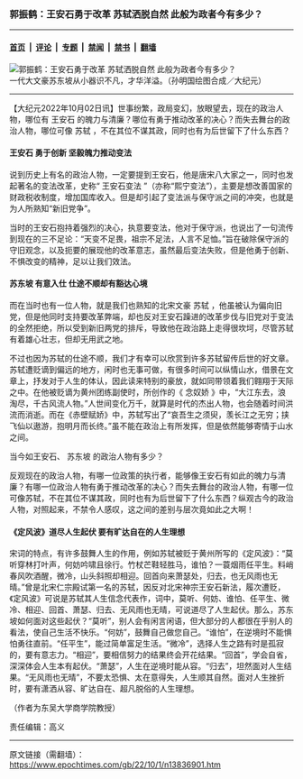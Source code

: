 ### 郭振鹤：王安石勇于改革 苏轼洒脱自然 此般为政者今有多少？

---

#### [首页](../../../..?n13836901) &nbsp;|&nbsp; [评论](../../../../../epoch-comment?n13836901) &nbsp;|&nbsp; [专题](../../../../../epoch-special?n13836901) &nbsp;|&nbsp; [禁闻](../../../../../epoch-news?n13836901) &nbsp;|&nbsp; [禁书](../../../../../books?n13836901) &nbsp;|&nbsp; [翻墙](https://github.com/gfw-breaker/nogfw/blob/master/README.md?n13836901)


<div><img alt="郭振鹤：王安石勇于改革 苏轼洒脱自然 此般为政者今有多少？" class="attachment-djy_600_400 size-djy_600_400 wp-post-image" src="https://i.epochtimes.com/assets/uploads/2021/06/id13003026-a10d308d01c8f85bc217a0a4341d9498-600x400.jpg"/>
<div class="caption">
 一代大文豪苏东坡从小器识不凡，才华洋溢。（孙明国绘图合成／大纪元）
</div></div><hr/><div class="post_content" id="artbody" itemprop="articleBody">
 <!-- article content begin -->
 <p>
  【大纪元2022年10月02日讯】世事纷繁，政局变幻，放眼望去，现在的政治人物，哪位有
  <ok href="https://www.epochtimes.com/gb/tag/%E7%8E%8B%E5%AE%89%E7%9F%B3.html">
   王安石
  </ok>
  的魄力与清廉？哪位有勇于推动改革的决心？而失去舞台的政治人物，哪位可像
  <ok href="https://www.epochtimes.com/gb/tag/%E8%8B%8F%E8%BD%BC.html">
   苏轼
  </ok>
  ，不在其位不谋其政，同时也有为后世留下了什么东西？
 </p>
 <h4>
  <ok href="https://www.epochtimes.com/gb/tag/%E7%8E%8B%E5%AE%89%E7%9F%B3.html">
   王安石
  </ok>
  勇于创新 坚毅魄力推动变法
 </h4>
 <p>
  说到历史上有名的政治人物，一定要提到王安石，他是唐宋八大家之一，同时也发起著名的变法改革，史称“
  <ok href="https://www.epochtimes.com/gb/tag/%E7%8E%8B%E5%AE%89%E7%9F%B3%E5%8F%98%E6%B3%95.html">
   王安石变法
  </ok>
  ”（亦称“熙宁变法”），主要是想改善国家的财政税收制度，增加国库收入。但是却引起了变法派与保守派之间的冲突，也就是为人所熟知“新旧党争”。
 </p>
 <p>
  当时的王安石抱持着强烈的决心，执意要变法，他对于保守派，也说出了一句流传到现在的三不足论：“天变不足畏，祖宗不足法，人言不足恤。”旨在破除保守派的守旧观念，以及扼要的展现他的改革意志，虽然最后变法失败，但是他勇于创新、不惧改变的精神，足以让我们效法。
 </p>
 <h4>
  <ok href="https://www.epochtimes.com/gb/tag/%E8%8B%8F%E4%B8%9C%E5%9D%A1.html">
   苏东坡
  </ok>
  有意入仕 仕途不顺却有豁达心境
 </h4>
 <p>
  而在当时也有一位人物，就是我们也熟知的北宋文豪
  <ok href="https://www.epochtimes.com/gb/tag/%E8%8B%8F%E8%BD%BC.html">
   苏轼
  </ok>
  ，他虽被认为偏向旧党，但是他同时支持要改革弊端，却也反对王安石躁进的改革步伐与旧党对于变法的全然拒绝，所以受到新旧两党的排斥，导致他在政治路上走得很坎坷，尽管苏轼有着雄心壮志，但却无用武之地。
 </p>
 <p>
  不过也因为苏轼的仕途不顺，我们才有幸可以欣赏到许多苏轼留传后世的好文章。苏轼遭贬谪到偏远的地方，闲时也无事可做，有很多时间可以纵情山水，借景在文章上，抒发对于人生的体认，因此读来特别的豪放，就如同带领着我们翱翔于天际之中。在他被贬谪为黄州团练副使时，所创作的《
  <ok href="https://www.epochtimes.com/gb/tag/%E5%BF%B5%E5%A5%B4%E5%A8%87.html">
   念奴娇
  </ok>
  》中，“大江东去，浪淘尽，千古风流人物。”人世间变化万千，就算是时代的杰出人物，也会随着时间洪流而消逝。而在《赤壁赋娇》中，苏轼写出了“哀吾生之须臾，羡长江之无穷；挟飞仙以遨游，抱明月而长终。”虽不能在政治上有所发挥，但是依然能够寄情于山水之间。
 </p>
 <p>
  当今如王安石、
  <ok href="https://www.epochtimes.com/gb/tag/%E8%8B%8F%E4%B8%9C%E5%9D%A1.html">
   苏东坡
  </ok>
  的政治人物有多少？
 </p>
 <p>
  反观现在的政治人物，有哪一位政策的执行者，能够像王安石有如此的魄力与清廉？有哪一位政治人物有勇于推动改革的决心？而失去舞台的政治人物，有哪一位可像苏轼，不在其位不谋其政，同时也有为后世留下了什么东西？纵观古今的政治人物，对照起来，不禁令人感叹，这之间的差别与层次竟如此之大啊！
 </p>
 <h4>
  《定风波》道尽人生起伏 要有旷达自在的人生理想
 </h4>
 <p>
  宋词的特点，有许多鼓舞人生的作用，例如苏轼被贬于黄州所写的《定风波》：“莫听穿林打叶声，何妨吟啸且徐行。竹杖芒鞋轻胜马，谁怕？一蓑烟雨任平生。料峭春风吹酒醒，微冷，山头斜照却相迎。回首向来萧瑟处，归去，也无风雨也无晴。”曾是北宋仁宗殿试第一名的苏轼，因反对北宋神宗王安石新法，履次遭贬，《定风波》可说是苏轼其人生信念代表作，词中，莫听、何妨、谁怕、任平生、微冷、相迎、回首、萧瑟、归去、无风雨也无晴，可说道尽了人生起伏。那么，苏东坡如何面对这些起伏？“莫听”，别人会有闲言闲语，但大部分的人都很在乎别人的看法，使自己生活不快乐。“何妨”，鼓舞自己做您自己。“谁怕”，在逆境时不能惧怕勇往直前。“任平生”，能过简单富足生活。“微冷”，选择人生之路有时是孤寂的，要有意志力。“相迎”，要相信努力的结果终会开花结果。“回首”，学会自省，深深体会人生本有起伏。“萧瑟”，人生在逆境时能从容。“归去”，坦然面对人生结果。“无风雨也无晴”，不要太恐惧、太在意得失，人生顺其自然。面对人生挫折时，要有潇洒从容、旷达自在、超凡脱俗的人生理想。
 </p>
 <p>
  （作者为东吴大学商学院教授）
 </p>
 <p>
  责任编辑：高义
 </p>
 <!-- article content end -->
 <div id="below_article_ad">
 </div>
</div>


---

原文链接（需翻墙）：https://www.epochtimes.com/gb/22/10/1/n13836901.htm
